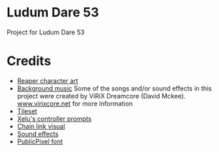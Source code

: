 # Ludum Dare 53

Project for Ludum Dare 53


# Credits
* [Reaper character art](https://samuellee.itch.io/reaper-animated-pixel-art)
* [Background music](https://opengameart.org/content/cheerful-upbeat-tune) Some of the songs and/or sound effects in this project were created by ViRiX Dreamcore (David Mckee). www.virixcore.net for more information
* [Tileset](https://pixelfrog-assets.itch.io/kings-and-pigs)
* [Xelu's controller prompts](https://thoseawesomeguys.com/prompts/)
* [Chain link visual](https://gitlab.com/godotdemos/hook-demo)
* [Sound effects](https://leohpaz.itch.io/minifantasy-dungeon-sfx-pack)
* [PublicPixel font](https://www.fontspace.com/public-pixel-font-f72305)
